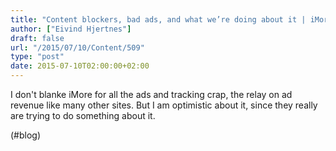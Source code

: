 ```yaml
---
title: "Content blockers, bad ads, and what we’re doing about it | iMore"
author: ["Eivind Hjertnes"]
draft: false
url: "/2015/07/10/Content/509"
type: "post"
date: 2015-07-10T02:00:00+02:00
---
```


I don't blanke iMore for all the ads and tracking crap, the relay on ad
revenue like many other sites. But I am optimistic about it, since they
really are trying to do something about it.

(#blog)
